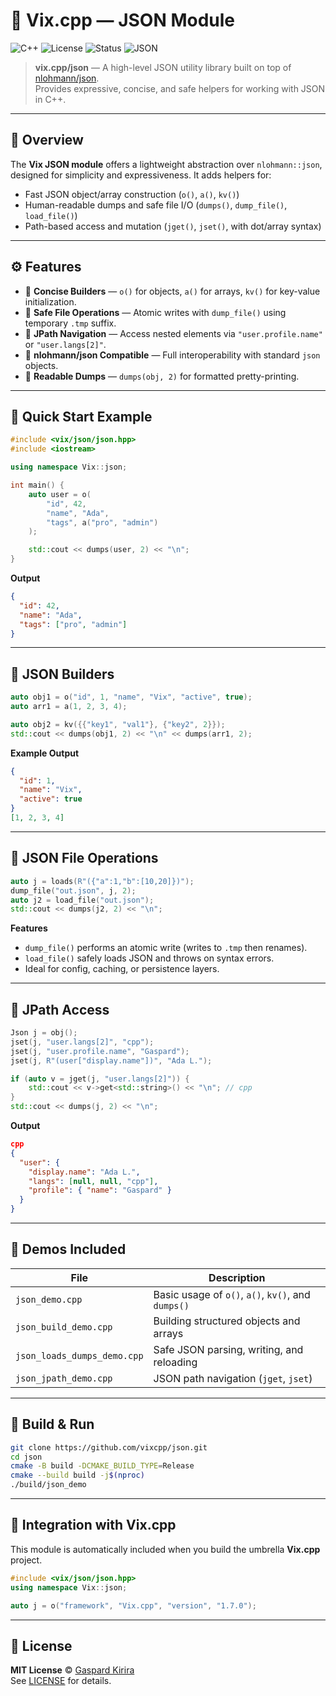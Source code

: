 # 🧩 Vix.cpp — JSON Module

![C++](https://img.shields.io/badge/C%2B%2B-20-blue.svg)
![License](https://img.shields.io/badge/License-MIT-green)
![Status](https://img.shields.io/badge/Status-Stable-success)
![JSON](https://img.shields.io/badge/JSON-nlohmann%2Fjson-orange)

> **vix.cpp/json** — A high-level JSON utility library built on top of [nlohmann/json](https://github.com/nlohmann/json).  
> Provides expressive, concise, and safe helpers for working with JSON in C++.

---

## 🚀 Overview

The **Vix JSON module** offers a lightweight abstraction over `nlohmann::json`,  
designed for simplicity and expressiveness. It adds helpers for:

- Fast JSON object/array construction (`o()`, `a()`, `kv()`)
- Human-readable dumps and safe file I/O (`dumps()`, `dump_file()`, `load_file()`)
- Path-based access and mutation (`jget()`, `jset()`, with dot/array syntax)

---

## ⚙️ Features

- 🧱 **Concise Builders** — `o()` for objects, `a()` for arrays, `kv()` for key-value initialization.
- 💾 **Safe File Operations** — Atomic writes with `dump_file()` using temporary `.tmp` suffix.
- 🧭 **JPath Navigation** — Access nested elements via `"user.profile.name"` or `"user.langs[2]"`.
- 🧩 **nlohmann/json Compatible** — Full interoperability with standard `json` objects.
- 🧠 **Readable Dumps** — `dumps(obj, 2)` for formatted pretty-printing.

---

## 🧩 Quick Start Example

```cpp
#include <vix/json/json.hpp>
#include <iostream>

using namespace Vix::json;

int main() {
    auto user = o(
        "id", 42,
        "name", "Ada",
        "tags", a("pro", "admin")
    );

    std::cout << dumps(user, 2) << "\n";
}
```

**Output**

```json
{
  "id": 42,
  "name": "Ada",
  "tags": ["pro", "admin"]
}
```

---

## 🧱 JSON Builders

```cpp
auto obj1 = o("id", 1, "name", "Vix", "active", true);
auto arr1 = a(1, 2, 3, 4);

auto obj2 = kv({{"key1", "val1"}, {"key2", 2}});
std::cout << dumps(obj1, 2) << "\n" << dumps(arr1, 2);
```

**Example Output**

```json
{
  "id": 1,
  "name": "Vix",
  "active": true
}
[1, 2, 3, 4]
```

---

## 💾 JSON File Operations

```cpp
auto j = loads(R"({"a":1,"b":[10,20]})");
dump_file("out.json", j, 2);
auto j2 = load_file("out.json");
std::cout << dumps(j2, 2) << "\n";
```

**Features**

- `dump_file()` performs an atomic write (writes to `.tmp` then renames).
- `load_file()` safely loads JSON and throws on syntax errors.
- Ideal for config, caching, or persistence layers.

---

## 🧭 JPath Access

```cpp
Json j = obj();
jset(j, "user.langs[2]", "cpp");
jset(j, "user.profile.name", "Gaspard");
jset(j, R"(user["display.name"])", "Ada L.");

if (auto v = jget(j, "user.langs[2]")) {
    std::cout << v->get<std::string>() << "\n"; // cpp
}
std::cout << dumps(j, 2) << "\n";
```

**Output**

```json
cpp
{
  "user": {
    "display.name": "Ada L.",
    "langs": [null, null, "cpp"],
    "profile": { "name": "Gaspard" }
  }
}
```

---

## 🧪 Demos Included

| File                        | Description                                        |
| --------------------------- | -------------------------------------------------- |
| `json_demo.cpp`             | Basic usage of `o()`, `a()`, `kv()`, and `dumps()` |
| `json_build_demo.cpp`       | Building structured objects and arrays             |
| `json_loads_dumps_demo.cpp` | Safe JSON parsing, writing, and reloading          |
| `json_jpath_demo.cpp`       | JSON path navigation (`jget`, `jset`)              |

---

## 🧰 Build & Run

```bash
git clone https://github.com/vixcpp/json.git
cd json
cmake -B build -DCMAKE_BUILD_TYPE=Release
cmake --build build -j$(nproc)
./build/json_demo
```

---

## 🧩 Integration with Vix.cpp

This module is automatically included when you build the umbrella **Vix.cpp** project.

```cpp
#include <vix/json/json.hpp>
using namespace Vix::json;

auto j = o("framework", "Vix.cpp", "version", "1.7.0");
```

---

## 🧾 License

**MIT License** © [Gaspard Kirira](https://github.com/gkirira)  
See [LICENSE](../../LICENSE) for details.
